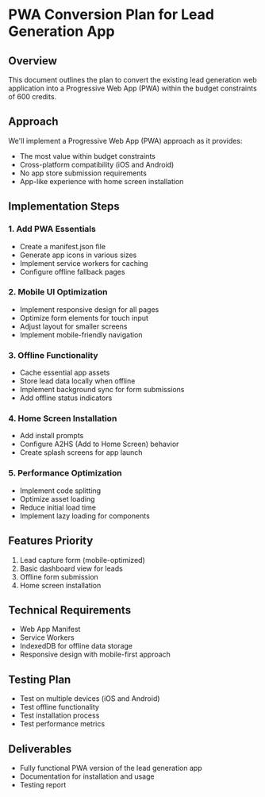 # PWA Conversion Plan for Lead Generation App

## Overview
This document outlines the plan to convert the existing lead generation web application into a Progressive Web App (PWA) within the budget constraints of 600 credits.

## Approach
We'll implement a Progressive Web App (PWA) approach as it provides:
- The most value within budget constraints
- Cross-platform compatibility (iOS and Android)
- No app store submission requirements
- App-like experience with home screen installation

## Implementation Steps

### 1. Add PWA Essentials
- Create a manifest.json file
- Generate app icons in various sizes
- Implement service workers for caching
- Configure offline fallback pages

### 2. Mobile UI Optimization
- Implement responsive design for all pages
- Optimize form elements for touch input
- Adjust layout for smaller screens
- Implement mobile-friendly navigation

### 3. Offline Functionality
- Cache essential app assets
- Store lead data locally when offline
- Implement background sync for form submissions
- Add offline status indicators

### 4. Home Screen Installation
- Add install prompts
- Configure A2HS (Add to Home Screen) behavior
- Create splash screens for app launch

### 5. Performance Optimization
- Implement code splitting
- Optimize asset loading
- Reduce initial load time
- Implement lazy loading for components

## Features Priority
1. Lead capture form (mobile-optimized)
2. Basic dashboard view for leads
3. Offline form submission
4. Home screen installation

## Technical Requirements
- Web App Manifest
- Service Workers
- IndexedDB for offline data storage
- Responsive design with mobile-first approach

## Testing Plan
- Test on multiple devices (iOS and Android)
- Test offline functionality
- Test installation process
- Test performance metrics

## Deliverables
- Fully functional PWA version of the lead generation app
- Documentation for installation and usage
- Testing report
